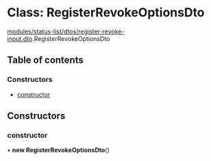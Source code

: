 # Class: RegisterRevokeOptionsDto

[modules/status-list/dtos/register-revoke-input.dto](../modules/modules_status_list_dtos_register_revoke_input_dto.md).RegisterRevokeOptionsDto

## Table of contents

### Constructors

- [constructor](modules_status_list_dtos_register_revoke_input_dto.RegisterRevokeOptionsDto.md#constructor)

## Constructors

### constructor

• **new RegisterRevokeOptionsDto**()
